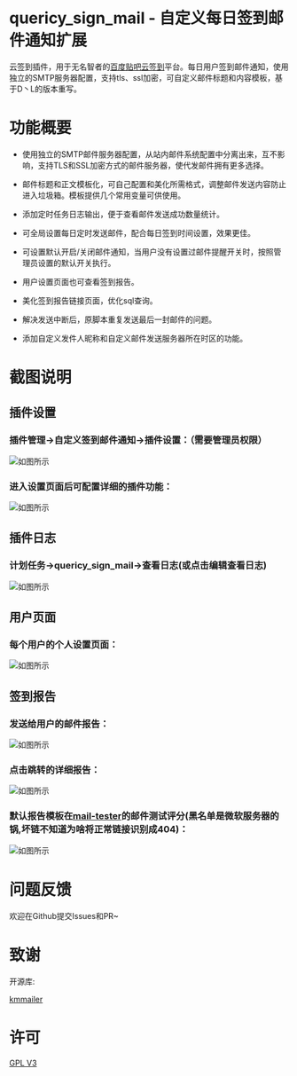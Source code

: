 # quericy_sign_mail - 自定义每日签到邮件通知扩展
云签到插件，用于无名智者的[百度贴吧云签到](https://github.com/MoeNetwork/Tieba-Cloud-Sign)平台。每日用户签到邮件通知，使用独立的SMTP服务器配置，支持tls、ssl加密，可自定义邮件标题和内容模板，基于D丶L的版本重写。

功能概要
===
+ 使用独立的SMTP邮件服务器配置，从站内邮件系统配置中分离出来，互不影响，支持TLS和SSL加密方式的邮件服务器，使代发邮件拥有更多选择。

+ 邮件标题和正文模板化，可自己配置和美化所需格式，调整邮件发送内容防止进入垃圾箱。模板提供几个常用变量可供使用。

+ 添加定时任务日志输出，便于查看邮件发送成功数量统计。

+ 可全局设置每日定时发送邮件，配合每日签到时间设置，效果更佳。

+ 可设置默认开启/关闭邮件通知，当用户没有设置过邮件提醒开关时，按照管理员设置的默认开关执行。

+ 用户设置页面也可查看签到报告。

+ 美化签到报告链接页面，优化sql查询。

+ 解决发送中断后，原脚本重复发送最后一封邮件的问题。

+ 添加自定义发件人昵称和自定义邮件发送服务器所在时区的功能。

截图说明
===

## 插件设置

### 插件管理->自定义签到邮件通知->插件设置：（需要管理员权限）
![如图所示](https://i.imgur.com/duyzD5y.png)

### 进入设置页面后可配置详细的插件功能：
![如图所示](https://i.imgur.com/yhiK0xk.png)

## 插件日志

### 计划任务->quericy_sign_mail->查看日志(或点击编辑查看日志)
![如图所示](https://i.imgur.com/kRxWsBS.png)

## 用户页面

### 每个用户的个人设置页面：
![如图所示](https://i.imgur.com/CksC6gh.png)

## 签到报告

### 发送给用户的邮件报告：
![如图所示](https://i.imgur.com/AzpaLSd.png)

### 点击跳转的详细报告：
![如图所示](https://i.imgur.com/1Dsuslq.png)

### 默认报告模板在[mail-tester](http://www.mail-tester.com)的邮件测试评分(黑名单是微软服务器的锅,坏链不知道为啥将正常链接识别成404)：
![如图所示](https://i.imgur.com/fBcpDUo.png)

问题反馈
===

欢迎在Github提交Issues和PR~


致谢
===

开源库:

[kmmailer](https://github.com/innomatic-libs/kmmailer)

许可
===
[GPL V3](https://github.com/quericy/quericy_sign_mail/blob/master/LICENSE)
